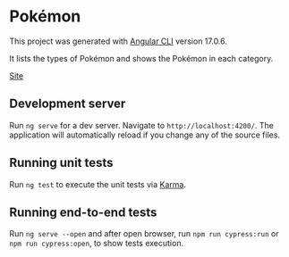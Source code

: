 # Pokémon

This project was generated with [Angular CLI](https://github.com/angular/angular-cli) version 17.0.6.

It lists the types of Pokémon and shows the Pokémon in each category.

[Site](https://main--desafio-front-end-angular.netlify.app/)

## Development server

Run `ng serve` for a dev server. Navigate to `http://localhost:4200/`. The application will automatically reload if you change any of the source files.

## Running unit tests

Run `ng test` to execute the unit tests via [Karma](https://karma-runner.github.io).

## Running end-to-end tests

Run `ng serve --open` and after open browser, run `npm run cypress:run` or `npm run cypress:open`, to show tests execution.
